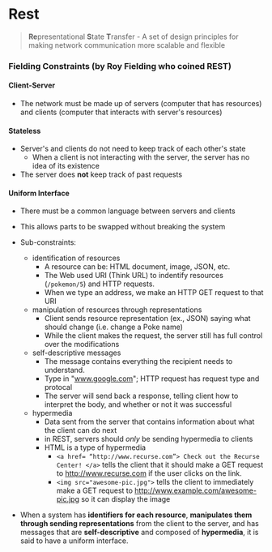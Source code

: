 # Rest
> **Re**presentational **S**tate **T**ransfer - A set of design principles for making network communication more scalable and flexible

### Fielding Constraints (by Roy Fielding who coined REST)
#### Client-Server 
* The network must be made up of servers (computer that has resources) and clients (computer that interacts with server's resources)

#### Stateless
* Server's and clients do not need to keep track of each other's state
  * When a client is not interacting with the server, the server has no idea of its existence
* The server does **not** keep track of past requests 

#### Uniform Interface 
* There must be a common language between servers and clients
* This allows parts to be swapped without breaking the system
* Sub-constraints: 
  * identification of resources
    * A resource can be: HTML document, image, JSON, etc.
    * The Web used URI (Think URL) to indentify resources (`/pokemon/5`) and HTTP requests.
    * When we type an address, we make an HTTP GET request to that URI
  * manipulation of resources through representations
    * Client sends resource representation (ex., JSON) saying what should change (i.e. change a Poke name)
    * While the client makes the request, the server still has full control over the modifications
  * self-descriptive messages
    * The message contains everything the recipient needs to understand. 
    * Type in "www.google.com"; HTTP request has request type and protocal
    * The server will send back a response, telling client how to interpret the body, and whether or not it was successful
  * hypermedia
    * Data sent from the server that contains information about what the client can do next
    * in REST, servers should _only_ be sending hypermedia to clients
    * HTML is a type of hypermedia
      * `<a href= “http://www.recurse.com”> Check out the Recurse Center! </a>` tells the client that it should make a GET request to http://www.recurse.com if the user clicks on the link.
      * `<img src="awesome-pic.jpg">` tells the client to immediately make a GET request to http://www.example.com/awesome-pic.jpg so it can display the image

* When a system has **identifiers for each resource**, **manipulates them through sending representations** from the client to the server, and has messages that are **self-descriptive** and composed of **hypermedia**, it is said to have a uniform interface.

